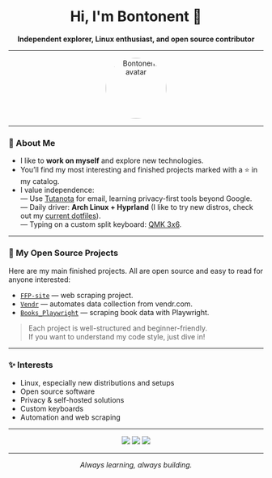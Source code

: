 <h1 align="center">Hi, I'm Bontonent 👋</h1>

<p align="center">
  <b>Independent explorer, Linux enthusiast, and open source contributor</b>
</p>

---

<p align="center">
  <img src="https://raw.githubusercontent.com/bontonent/bontonent/main/photo_2025-09-23_10-59-44.jpg" alt="Bontonent avatar" height="120" style="border-radius:50%">
</p>

---

### 🌟 About Me

- I like to **work on myself** and explore new technologies.
- You’ll find my most interesting and finished projects marked with a ⭐️ in my catalog.
- I value independence:  
  — Use <a href="https://github.com/tutao/tutanota" target="_blank">Tutanota</a> for email, learning privacy-first tools beyond Google.<br>
  — Daily driver: **Arch Linux + Hyprland** (I like to try new distros, check out my <a href="https://github.com/end-4/dots-hyprland" target="_blank">current dotfiles</a>).<br>
  — Typing on a custom split keyboard: <a href="https://github.com/qmk/qmk_firmware" target="_blank">QMK 3x6</a>.

---

### 🚀 My Open Source Projects

Here are my main finished projects. All are open source and easy to read for anyone interested:

- [`FFP-site`](https://github.com/bontonent/FFP-site) — web scraping project.
- [`Vendr`](https://github.com/bontonent/Vendr) — automates data collection from vendr.com.
- [`Books_Playwright`](https://github.com/bontonent/Books_Playwright) — scraping book data with Playwright.

> Each project is well-structured and beginner-friendly.  
> If you want to understand my code style, just dive in!

---

### ✨ Interests

- Linux, especially new distributions and setups
- Open source software
- Privacy & self-hosted solutions
- Custom keyboards
- Automation and web scraping

---

<p align="center">
  <a href="mailto:bontonent@tuta.io"><img src="https://img.shields.io/badge/Email-bontonent@tuta.io-blue?style=for-the-badge&logo=gmail"></a>
  <a href="https://t.me/bontonent"><img src="https://img.shields.io/badge/Telegram-@bontonent-2CA5E0?style=for-the-badge&logo=telegram"></a>
  <a href="https://github.com/bontonent"><img src="https://img.shields.io/badge/GitHub-bontonent-181717?style=for-the-badge&logo=github"></a>
</p>

---

<p align="center"><i>Always learning, always building.</i></p>
